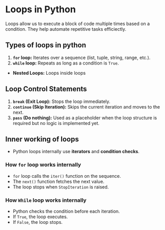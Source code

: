 # Loops in Python

Loops allow us to execute a block of code multiple times based on a condition. They help automate repetitive tasks efficiectly.

## Types of loops in python

1. **`for` loop:** Iterates over a sequence (list, tuple, string, range, etc.).
2. **`while` loop:** Repeats as long as a condition is `True`.

- **Nested Loops:** Loops inside loops

## Loop Control Statements

1. **`break` (Exit Loop):** Stops the loop immediately.
2. **`continue` (Skip Iteration):** Skips the current iteration and moves to the next.
3. **`pass` (Do nothing):** Used as a placeholder when the loop structure is required but no logic is implemented yet.


## Inner working of loops
- Python loops internally use **iterators** and **condition checks**.

### How `for` loop works internally
- `for` loop calls the `iter()` function on the sequence.
- The `next()` function fetches the next value.
- The loop stops when `StopIteration` is raised.

### How `While` loop works internally
- Python checks the condition before each iteration.
- If `True`, the loop executes.
- If `False`, the loop stops.
